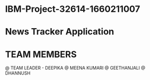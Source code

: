 # IBM-Project-32614-1660211007
# News Tracker Application

# TEAM MEMBERS

  @ TEAM LEADER - DEEPIKA 
  @ MEENA KUMARI 
  @ GEETHANJALI 
  @ DHANNUSH 
